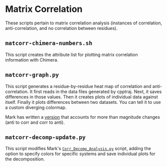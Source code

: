 # Matrix Correlation
These scripts pertain to matrix correlation analysis (instances of correlation,
anti-correlation, and no correlation between residues).

## `matcorr-chimera-numbers.sh`
This script creates the attribute list for plotting matrix correlation
information with Chimera.

## `matcorr-graph.py`
This script generates a residue-by-residue heat map of correlation and
anti-correlation.
It first reads in the data files generated by cpptraj.
Next, it saves differences in those values.
Then it creates plots of individual data against itself.
Finally it plots differences between two datasets.
You can tell it to use a custom diverging colormap.

Mark has written a [version](https://github.com/markahix/Basic-Scripts/blob/master/cpptraj_plots/Corr_Decomp_Analysis.py)
that accounts for more than magnitude changes (anti to corr and corr to anti).

## `matcorr-decomp-update.py`
This script modifies Mark's [`Corr_Decomp_Analysis.py`](https://github.com/markahix/Basic-Scripts/blob/master/cpptraj_plots/Corr_Decomp_Analysis.py)
script, adding the option to specify colors for specific systems and save
individual plots for the decomposition.
